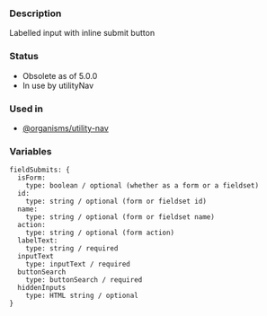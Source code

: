 ### Description
Labelled input with inline submit button

### Status
* Obsolete as of 5.0.0
* In use by utilityNav

### Used in
- [@organisms/utility-nav](/?p=organisms-utility-nav)


### Variables
~~~
fieldSubmits: {
  isForm: 
    type: boolean / optional (whether as a form or a fieldset)
  id: 
    type: string / optional (form or fieldset id)
  name: 
    type: string / optional (form or fieldset name)
  action: 
    type: string / optional (form action)
  labelText: 
    type: string / required
  inputText
    type: inputText / required
  buttonSearch
    type: buttonSearch / required
  hiddenInputs
    type: HTML string / optional
}
~~~